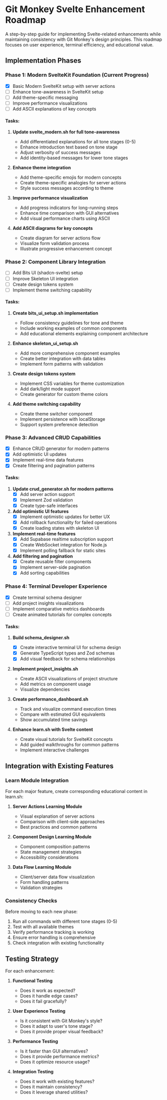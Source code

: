 # Git Monkey Svelte Enhancement Roadmap

A step-by-step guide for implementing Svelte-related enhancements while maintaining consistency with Git Monkey's design principles. This roadmap focuses on user experience, terminal efficiency, and educational value.

## Implementation Phases

### Phase 1: Modern SvelteKit Foundation (Current Progress)

- [x] Basic Modern SvelteKit setup with server actions
- [ ] Enhance tone-awareness in SvelteKit setup
- [ ] Add theme-specific messaging
- [ ] Improve performance visualizations
- [ ] Add ASCII explanations of key concepts

#### Tasks:

1. **Update svelte_modern.sh for full tone-awareness**
   - Add differentiated explanations for all tone stages (0-5)
   - Enhance introduction text based on tone stage
   - Adjust verbosity of success messages
   - Add identity-based messages for lower tone stages

2. **Enhance theme integration**
   - Add theme-specific emojis for modern concepts
   - Create theme-specific analogies for server actions
   - Style success messages according to theme

3. **Improve performance visualization**
   - Add progress indicators for long-running steps
   - Enhance time comparison with GUI alternatives
   - Add visual performance charts using ASCII

4. **Add ASCII diagrams for key concepts**
   - Create diagram for server actions flow
   - Visualize form validation process
   - Illustrate progressive enhancement concept

### Phase 2: Component Library Integration

- [ ] Add Bits UI (shadcn-svelte) setup
- [ ] Improve Skeleton UI integration
- [ ] Create design tokens system
- [ ] Implement theme switching capability

#### Tasks:

1. **Create bits_ui_setup.sh implementation**
   - Follow consistency guidelines for tone and theme
   - Include working examples of common components
   - Add educational elements explaining component architecture

2. **Enhance skeleton_ui_setup.sh**
   - Add more comprehensive component examples
   - Create better integration with data tables
   - Implement form patterns with validation

3. **Create design tokens system**
   - Implement CSS variables for theme customization
   - Add dark/light mode support
   - Create generator for custom theme colors

4. **Add theme switching capability**
   - Create theme switcher component
   - Implement persistence with localStorage
   - Support system preference detection

### Phase 3: Advanced CRUD Capabilities

- [x] Enhance CRUD generator for modern patterns
- [x] Add optimistic UI updates
- [x] Implement real-time data features
- [x] Create filtering and pagination patterns

#### Tasks:

1. **Update crud_generator.sh for modern patterns**
   - [x] Add server action support
   - [x] Implement Zod validation
   - [x] Create type-safe interfaces

2. **Add optimistic UI features**
   - [x] Implement optimistic updates for better UX
   - [x] Add rollback functionality for failed operations
   - [x] Create loading states with skeleton UI

3. **Implement real-time features**
   - [x] Add Supabase realtime subscription support
   - [x] Create WebSocket integration for Node.js
   - [x] Implement polling fallback for static sites

4. **Add filtering and pagination**
   - [x] Create reusable filter components
   - [x] Implement server-side pagination
   - [x] Add sorting capabilities

### Phase 4: Terminal Developer Experience

- [x] Create terminal schema designer
- [ ] Add project insights visualizations
- [ ] Implement comparative metrics dashboards
- [ ] Create animated tutorials for complex concepts

#### Tasks:

1. **Build schema_designer.sh**
   - [x] Create interactive terminal UI for schema design
   - [x] Generate TypeScript types and Zod schemas
   - [x] Add visual feedback for schema relationships

2. **Implement project_insights.sh**
   - Create ASCII visualizations of project structure
   - Add metrics on component usage
   - Visualize dependencies

3. **Create performance_dashboard.sh**
   - Track and visualize command execution times
   - Compare with estimated GUI equivalents
   - Show accumulated time savings

4. **Enhance learn.sh with Svelte content**
   - Create visual tutorials for SvelteKit concepts
   - Add guided walkthroughs for common patterns
   - Implement interactive challenges

## Integration with Existing Features

### Learn Module Integration

For each major feature, create corresponding educational content in learn.sh:

1. **Server Actions Learning Module**
   - Visual explanation of server actions
   - Comparison with client-side approaches
   - Best practices and common patterns

2. **Component Design Learning Module**
   - Component composition patterns
   - State management strategies
   - Accessibility considerations

3. **Data Flow Learning Module**
   - Client/server data flow visualization
   - Form handling patterns
   - Validation strategies

### Consistency Checks

Before moving to each new phase:

1. Run all commands with different tone stages (0-5)
2. Test with all available themes
3. Verify performance tracking is working
4. Ensure error handling is comprehensive
5. Check integration with existing functionality

## Testing Strategy

For each enhancement:

1. **Functional Testing**
   - Does it work as expected?
   - Does it handle edge cases?
   - Does it fail gracefully?

2. **User Experience Testing**
   - Is it consistent with Git Monkey's style?
   - Does it adapt to user's tone stage?
   - Does it provide proper visual feedback?

3. **Performance Testing**
   - Is it faster than GUI alternatives?
   - Does it provide performance metrics?
   - Does it optimize resource usage?

4. **Integration Testing**
   - Does it work with existing features?
   - Does it maintain consistency?
   - Does it leverage shared utilities?